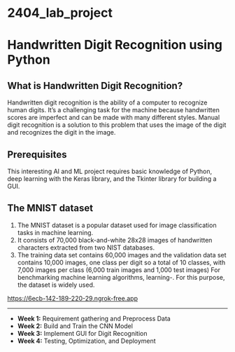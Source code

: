# 2404_lab_project

# Handwritten Digit Recognition using Python

## What is Handwritten Digit Recognition?

Handwritten digit recognition is the ability of a computer to recognize human digits. It’s a challenging task for the
machine because handwritten scores are imperfect and can be made with many different styles. Manual digit recognition is
a solution to this problem that uses the image of the digit and recognizes the digit in the image.

## Prerequisites

This interesting AI and ML project requires basic knowledge of Python, deep learning with the Keras library, and the
Tkinter library for building a GUI.

## The MNIST dataset

1. The MNIST dataset is a popular dataset used for image classification tasks in machine learning.
2. It consists of 70,000 black-and-white 28x28 images of handwritten characters extracted from two NIST databases.
3. The training data set contains 60,000 images and the validation data set contains 10,000 images, one class per digit
   so a total of 10 classes, with 7,000 images per class (6,000 train images and 1,000 test images) For benchmarking
   machine learning algorithms, learning-. For this purpose, the dataset is widely used.

https://6ecb-142-189-220-29.ngrok-free.app

-----

- **Week 1:** Requirement gathering and Preprocess Data
- **Week 2:** Build and Train the CNN Model
- **Week 3:** Implement GUI for Digit Recognition
- **Week 4:** Testing, Optimization, and Deployment
